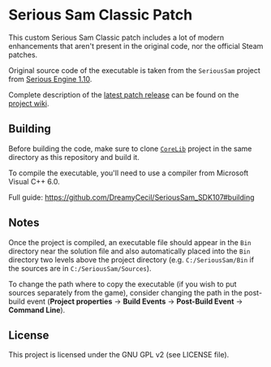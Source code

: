 # Serious Sam Classic Patch

This custom Serious Sam Classic patch includes a lot of modern enhancements that aren't present in the original code, nor the official Steam patches.

Original source code of the executable is taken from the `SeriousSam` project from [Serious Engine 1.10](https://github.com/Croteam-official/Serious-Engine).

Complete description of the [latest patch release](https://github.com/SamClassicPatch/GameExecutable/releases/latest) can be found on the [project wiki](https://github.com/SamClassicPatch/GameExecutable/wiki).

## Building

Before building the code, make sure to clone [`CoreLib`](https://github.com/SamClassicPatch/CoreLib) project in the same directory as this repository and build it.

To compile the executable, you'll need to use a compiler from Microsoft Visual C++ 6.0.

Full guide: https://github.com/DreamyCecil/SeriousSam_SDK107#building

## Notes

Once the project is compiled, an executable file should appear in the `Bin` directory near the solution file and also automatically placed into the `Bin` directory two levels above the project directory (e.g. `C:/SeriousSam/Bin` if the sources are in `C:/SeriousSam/Sources`).

To change the path where to copy the executable (if you wish to put sources separately from the game), consider changing the path in the post-build event (**Project properties** -> **Build Events** -> **Post-Build Event** -> **Command Line**).

## License

This project is licensed under the GNU GPL v2 (see LICENSE file).
